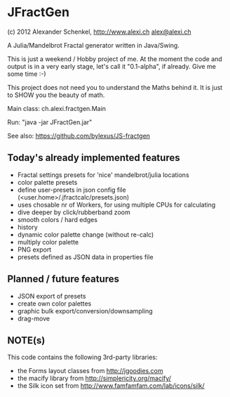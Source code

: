 JFractGen
=========

(c) 2012 Alexander Schenkel, http://www.alexi.ch alex@alexi.ch

A Julia/Mandelbrot Fractal generator written in Java/Swing.

This is just a weekend / Hobby project of me. At the moment the code and output is
in a very early stage, let's call it "0.1-alpha", if already. Give me some time :-)

This project does not need you to understand the Maths behind it. It is just to SHOW
you the beauty of math.

Main class: ch.alexi.fractgen.Main

Run: "java -jar JFractGen.jar"

See also: https://github.com/bylexus/JS-fractgen

Today's already implemented features
------------------------------------
- Fractal settings presets for 'nice' mandelbrot/julia locations
- color palette presets
- define user-presets in json config file (<user.home>/.jfractcalc/presets.json)
- uses chosable nr of Workers, for using multiple CPUs for calculating
- dive deeper by click/rubberband zoom
- smooth colors / hard edges
- history
- dynamic color palette change (without re-calc)
- multiply color palette
- PNG export
- presets defined as JSON data in properties file


Planned / future features
-------------------------
- JSON export of presets
- create own color palettes
- graphic bulk export/conversion/downsampling
- drag-move


NOTE(s)
-------
This code contains the following 3rd-party libraries:
- the Forms layout classes from http://jgoodies.com
- the macify library from http://simplericity.org/macify/
- the Silk icon set from http://www.famfamfam.com/lab/icons/silk/

